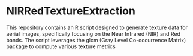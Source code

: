 # NIRRedTextureExtraction
This repository contains an R script designed to generate texture data for aerial images, specifically focusing on the Near Infrared (NIR) and Red bands. The script leverages the glcm (Gray Level Co-occurrence Matrix) package to compute various texture metrics
